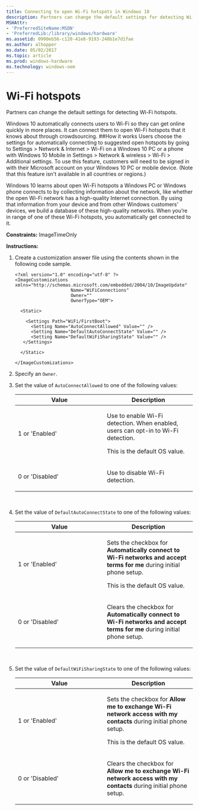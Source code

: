 ```yaml
---
title: Connecting to open Wi-Fi hotspots in Windows 10
description: Partners can change the default settings for detecting Wi-Fi hotspots.
MSHAttr:
- 'PreferredSiteName:MSDN'
- 'PreferredLib:/library/windows/hardware'
ms.assetid: 0900eb56-c120-41e8-9193-240b1e7d1fae
ms.author: alhopper
ms.date: 05/02/2017
ms.topic: article
ms.prod: windows-hardware
ms.technology: windows-oem
---
```


# Wi-Fi hotspots


Partners can change the default settings for detecting Wi-Fi hotspots.

Windows 10 automatically connects users to Wi-Fi so they can get online quickly in more places. It can connect them to open Wi-Fi hotspots that it knows about through crowdsourcing.
##How it works
Users choose the settings for automatically connecting to suggested open hotspots by going to Settings > Network & Internet > Wi-Fi on a Windows 10 PC or a phone with Windows 10 Mobile in Settings > Network & wireless > Wi-Fi > Additional settings. To use this feature, customers will need to be signed in with their Microsoft account on your Windows 10 PC or mobile device. (Note that this feature isn't available in all countries or regions.)

Windows 10 learns about open Wi-Fi hotspots a Windows PC or Windows phone connects to by collecting information about the network, like whether the open Wi-Fi network has a high-quality Internet connection. By using that information from your device and from other Windows customers' devices, we build a database of these high-quality networks. When you’re in range of one of these Wi-Fi hotspots, you automatically get connected to it.

<a href="" id="constraints---imagetimeonly"></a>**Constraints:** ImageTimeOnly  

<a href="" id="instructions-"></a>**Instructions:**  
1.  Create a customization answer file using the contents shown in the following code sample.

    ``` syntax
    <?xml version="1.0" encoding="utf-8" ?>  
    <ImageCustomizations xmlns="http://schemas.microsoft.com/embedded/2004/10/ImageUpdate"  
                         Name="WiFiConnections"  
                         Owner=""  
                         OwnerType="OEM"> 
      
      <Static>  

        <Settings Path="WiFi/FirstBoot">  
          <Setting Name="AutoConnectAllowed" Value="" />    
          <Setting Name="DefaultAutoConnectState" Value="" />  
          <Setting Name="DefaultWiFiSharingState" Value="" />  
       </Settings>  

      </Static>

    </ImageCustomizations>
    ```

2.  Specify an `Owner`.

3.  Set the value of `AutoConnectAllowed` to one of the following values:

    <table>
    <colgroup>
    <col width="50%" />
    <col width="50%" />
    </colgroup>
    <thead>
    <tr class="header">
    <th>Value</th>
    <th>Description</th>
    </tr>
    </thead>
    <tbody>
    <tr class="odd">
    <td><p>1 or 'Enabled'</p></td>
    <td><p>Use to enable Wi-Fi detection. When enabled, users can opt-in to Wi-Fi detection.</p>
    <p>This is the default OS value.</p></td>
    </tr>
    <tr class="even">
    <td><p>0 or 'Disabled'</p></td>
    <td><p>Use to disable Wi-Fi detection.</p></td>
    </tr>
    </tbody>
    </table>

     

4.  Set the value of `DefaultAutoConnectState` to one of the following values:

    <table>
    <colgroup>
    <col width="50%" />
    <col width="50%" />
    </colgroup>
    <thead>
    <tr class="header">
    <th>Value</th>
    <th>Description</th>
    </tr>
    </thead>
    <tbody>
    <tr class="odd">
    <td><p>1 or 'Enabled'</p></td>
    <td><p>Sets the checkbox for <strong>Automatically connect to Wi-Fi networks and accept terms for me</strong> during initial phone setup.</p>
    <p>This is the default OS value.</p></td>
    </tr>
    <tr class="even">
    <td><p>0 or 'Disabled'</p></td>
    <td><p>Clears the checkbox for <strong>Automatically connect to Wi-Fi networks and accept terms for me</strong> during initial phone setup.</p></td>
    </tr>
    </tbody>
    </table>

     

5.  Set the value of `DefaultWiFiSharingState` to one of the following values:

    <table>
    <colgroup>
    <col width="50%" />
    <col width="50%" />
    </colgroup>
    <thead>
    <tr class="header">
    <th>Value</th>
    <th>Description</th>
    </tr>
    </thead>
    <tbody>
    <tr class="odd">
    <td><p>1 or 'Enabled'</p></td>
    <td><p>Sets the checkbox for <strong>Allow me to exchange Wi-Fi network access with my contacts</strong> during initial phone setup.</p>
    <p>This is the default OS value.</p></td>
    </tr>
    <tr class="even">
    <td><p>0 or 'Disabled'</p></td>
    <td><p>Clears the checkbox for <strong>Allow me to exchange Wi-Fi network access with my contacts</strong> during initial phone setup.</p></td>
    </tr>
    </tbody>
    </table>


 

 






